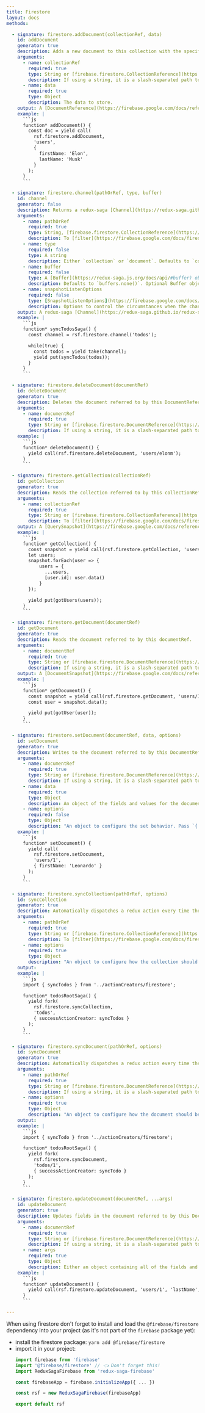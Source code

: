 ```yaml
---
title: Firestore
layout: docs
methods:

  - signature: firestore.addDocument(collectionRef, data)
    id: addDocument
    generator: true
    description: Adds a new document to this collection with the specified data, assigning it a document ID automatically.
    arguments:
      - name: collectionRef
        required: true
        type: String or [firebase.firestore.CollectionReference](https://firebase.google.com/docs/reference/js/firebase.firestore.CollectionReference)
        description: If using a string, it is a slash-separated path to a collection.
      - name: data
        required: true
        type: Object
        description: The data to store.
    output: A [DocumentReference](https://firebase.google.com/docs/reference/js/firebase.firestore.DocumentReference)
    example: |
      ```js
      function* addDocument() {
        const doc = yield call(
          rsf.firestore.addDocument,
          'users',
          {
            firstName: 'Elon',
            lastName: 'Musk'
          }
        );
      }
      ```

  - signature: firestore.channel(pathOrRef, type, buffer)
    id: channel
    generator: false
    description: Returns a redux-saga [Channel](https://redux-saga.github.io/redux-saga/docs/advanced/Channels.html) which emits every time the data at `pathOrRef` in firestore changes.
    arguments:
      - name: pathOrRef
        required: true
        type: String, [firebase.firestore.CollectionReference](https://firebase.google.com/docs/reference/js/firebase.firestore.CollectionReference), [firebase.firestore.DocumentReference](https://firebase.google.com/docs/reference/js/firebase.firestore.DocumentReference) or [firebase.firestore.Query](https://firebase.google.com/docs/reference/js/firebase.firestore.Query)
        description: To [filter](https://firebase.google.com/docs/firestore/query-data/get-data), [order or limit](https://firebase.google.com/docs/firestore/query-data/order-limit-data) data, pass a [firebase.firestore.Query](https://firebase.google.com/docs/reference/js/firebase.firestore.Query) (eg. `rsf.firestore.channel(colRef.where("capital", "==", true))`). If using a string, it is a slash-separated path to a document or a collection (unfiltered).
      - name: type
        required: false
        type: A string
        description: Either `collection` or `document`. Defaults to `collection`.
      - name: buffer
        required: false
        type: A [Buffer](https://redux-saga.js.org/docs/api/#buffer) object
        description: Defaults to `buffers.none()`. Optional Buffer object to buffer messages on this channel. If not provided, messages will not buffered on this channel. See [redux-saga documentation](https://redux-saga.js.org/docs/api/#buffers) for more information for what options are available.
      - name: snapshotListenOptions
        required: false
        type: [SnapshotListenOptions](https://firebase.google.com/docs/reference/js/firebase.firestore.SnapshotListenOptions)
        description: Options to control the circumstances when the channel will emit events.
    output: A redux-saga [Channel](https://redux-saga.github.io/redux-saga/docs/advanced/Channels.html) which emits every time the data at `pathOrRef` in firestore changes.
    example: |
      ```js
      function* syncTodosSaga() {
        const channel = rsf.firestore.channel('todos');

        while(true) {
          const todos = yield take(channel);
          yield put(syncTodos(todos));
        }
      }
      ```

  - signature: firestore.deleteDocument(documentRef)
    id: deleteDocument
    generator: true
    description: Deletes the document referred to by this DocumentReference.
    arguments:
      - name: documentRef
        required: true
        type: String or [firebase.firestore.DocumentReference](https://firebase.google.com/docs/reference/js/firebase.firestore.DocumentReference).
        description: If using a string, it is a slash-separated path to a document.
    example: |
      ```js
      function* deleteDocument() {
        yield call(rsf.firestore.deleteDocument, 'users/elonm');
      }
      ```

  - signature: firestore.getCollection(collectionRef)
    id: getCollection
    generator: true
    description: Reads the collection referred to by this collectionRef.
    arguments:
      - name: collectionRef
        required: true
        type: String or [firebase.firestore.CollectionReference](https://firebase.google.com/docs/reference/js/firebase.firestore.CollectionReference) or [firebase.firestore.Query](https://firebase.google.com/docs/reference/js/firebase.firestore.Query)
        description: To [filter](https://firebase.google.com/docs/firestore/query-data/get-data), [order or limit](https://firebase.google.com/docs/firestore/query-data/order-limit-data) data, pass a [Query](https://firebase.google.com/docs/reference/js/firebase.firestore.Query) (eg. `yield call(rsf.firestore.getCollection, colRef.where("capital", "==", true))`). If using a string, it is a slash-separated path to a collection (unfiltered).
    output: A [QuerySnapshot](https://firebase.google.com/docs/reference/js/firebase.firestore.QuerySnapshot)
    example: |
      ```js
      function* getCollection() {
        const snapshot = yield call(rsf.firestore.getCollection, 'users');
        let users;
        snapshot.forEach(user => {
            users = {
              ...users,
              [user.id]: user.data()
            }
        });

        yield put(gotUsers(users));
      }
      ```

  - signature: firestore.getDocument(documentRef)
    id: getDocument
    generator: true
    description: Reads the document referred to by this documentRef.
    arguments:
      - name: documentRef
        required: true
        type: String or [firebase.firestore.DocumentReference](https://firebase.google.com/docs/reference/js/firebase.firestore.DocumentReference).
        description: If using a string, it is a slash-separated path to a document.
    output: A [DocumentSnapshot](https://firebase.google.com/docs/reference/js/firebase.firestore.DocumentSnapshot)
    example: |
      ```js
      function* getDocument() {
        const snapshot = yield call(rsf.firestore.getDocument, 'users/1');
        const user = snapshot.data();

        yield put(gotUser(user));
      }
      ```

  - signature: firestore.setDocument(documentRef, data, options)
    id: setDocument
    generator: true
    description: Writes to the document referred to by this DocumentReference. If the document does not exist yet, it will be created. If you pass options, the provided data can be merged into the existing document.
    arguments:
      - name: documentRef
        required: true
        type: String or [firebase.firestore.DocumentReference](https://firebase.google.com/docs/reference/js/firebase.firestore.DocumentReference).
        description: If using a string, it is a slash-separated path to a document.
      - name: data
        required: true
        type: Object
        description: An object of the fields and values for the document.
      - name: options
        required: false
        type: Object
        description: "An object to configure the set behavior. Pass `{ merge: true }` to only replace the values specified in the data argument. Fields omitted will remain untouched."
    example: |
      ```js
      function* setDocument() {
        yield call(
          rsf.firestore.setDocument,
          'users/1',
          { firstName: 'Leonardo' }
        );
      }
      ```

  - signature: firestore.syncCollection(pathOrRef, options)
    id: syncCollection
    generator: true
    description: Automatically dispatches a redux action every time the collection at `pathOrRef` changes.
    arguments:
      - name: pathOrRef
        required: true
        type: String or [firebase.firestore.CollectionReference](https://firebase.google.com/docs/reference/js/firebase.firestore.CollectionReference) or [firebase.firestore.Query](https://firebase.google.com/docs/reference/js/firebase.firestore.Query)
        description: To [filter](https://firebase.google.com/docs/firestore/query-data/get-data), [order or limit](https://firebase.google.com/docs/firestore/query-data/order-limit-data) data, pass a [Query](https://firebase.google.com/docs/reference/js/firebase.firestore.Query) (eg. `yield call(rsf.firestore.syncCollection, colRef.where("capital", "==", true), ...)`). If using a string, it is a slash-separated path to a collection (unfiltered).
      - name: options
        required: true
        type: Object
        description: "An object to configure how the collection should be synchronised. It must contain at least the `successActionCreator` which must take either a [DocumentSnapshot](https://firebase.google.com/docs/reference/js/firebase.firestore.DocumentSnapshot) or a [QuerySnapshot](https://firebase.google.com/docs/reference/js/firebase.firestore.QuerySnapshot) as argument. The other possible options are `failureActionCreator` which is called on channel errors, `transform` which is an optional transformer function to be applied to the value before it's passed to the action creator(default to the identity function (`x => x`).) and `snapshotListenOptions` which is an [SnapshotListenOptions](https://firebase.google.com/docs/reference/js/firebase.firestore.SnapshotListenOptions) object to opt into updates when only metadata changes."
    output:
    example: |
      ```js
      import { syncTodos } from '../actionCreators/firestore';

      function* todosRootSaga() {
        yield fork(
          rsf.firestore.syncCollection,
          'todos',
          { successActionCreator: syncTodos }
        );
      }
      ```

  - signature: firestore.syncDocument(pathOrRef, options)
    id: syncDocument
    generator: true
    description: Automatically dispatches a redux action every time the document at `pathOrRef` changes.
    arguments:
      - name: pathOrRef
        required: true
        type: String or [firebase.firestore.DocumentReference](https://firebase.google.com/docs/reference/js/firebase.firestore.DocumentReference)
        description: If using a string, it is a slash-separated path to a document.
      - name: options
        required: true
        type: Object
        description: "An object to configure how the document should be synchronised. It must contain at least the `successActionCreator` which must take either a [DocumentSnapshot](https://firebase.google.com/docs/reference/js/firebase.firestore.DocumentSnapshot) or a [QuerySnapshot](https://firebase.google.com/docs/reference/js/firebase.firestore.QuerySnapshot) as argument. The other possible options are `failureActionCreator` which is called on channel errors, `transform` which is an optional transformer function to be applied to the value before it's passed to the action creator(default to the identity function (`x => x`).) and `snapshotListenOptions` which is an [SnapshotListenOptions](https://firebase.google.com/docs/reference/js/firebase.firestore.SnapshotListenOptions) object to opt into updates when only metadata changes."
    output:
    example: |
      ```js
      import { syncTodo } from '../actionCreators/firestore';

      function* todosRootSaga() {
        yield fork(
          rsf.firestore.syncDocument,
          'todos/1',
          { successActionCreator: syncTodo }
        );
      }
      ```

  - signature: firestore.updateDocument(documentRef, ...args)
    id: updateDocument
    generator: true
    description: Updates fields in the document referred to by this DocumentReference. The update will fail if applied to a document that does not exist.
    arguments:
      - name: documentRef
        required: true
        type: String or [firebase.firestore.DocumentReference](https://firebase.google.com/docs/reference/js/firebase.firestore.DocumentReference)
        description: If using a string, it is a slash-separated path to a document.
      - name: args
        required: true
        type: Object
        description: Either an object containing all of the fields and values to update, or a series of arguments alternating between fields (as string or firebase.firestore.FieldPath objects) and values.
    example: |
      ```js
      function* updateDocument() {
        yield call(rsf.firestore.updateDocument, 'users/1', 'lastName', 'Da Vinci');
      }
      ```

---
```


When using firestore don't forget to install and load the `@firebase/firestore` dependency into your project (as it's not part of the `firebase` package yet):

- install the firestore package: `yarn add @firebase/firestore`
- import it in your project:
  ```js
  import firebase from 'firebase'
  import '@firebase/firestore' // 👈 Don't forget this!
  import ReduxSagaFirebase from 'redux-saga-firebase'

  const firebaseApp = firebase.initializeApp({ ... })

  const rsf = new ReduxSagaFirebase(firebaseApp)

  export default rsf
  ```
